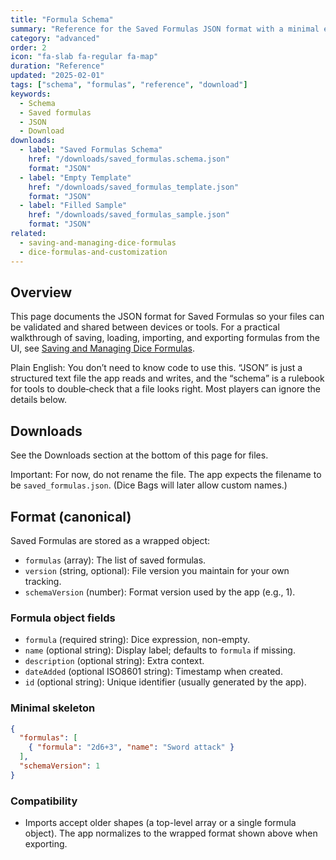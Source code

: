 ```yaml
---
title: "Formula Schema"
summary: "Reference for the Saved Formulas JSON format with a minimal example and local downloads."
category: "advanced"
order: 2
icon: "fa-slab fa-regular fa-map"
duration: "Reference"
updated: "2025-02-01"
tags: ["schema", "formulas", "reference", "download"]
keywords:
  - Schema
  - Saved formulas
  - JSON
  - Download
downloads:
  - label: "Saved Formulas Schema"
    href: "/downloads/saved_formulas.schema.json"
    format: "JSON"
  - label: "Empty Template"
    href: "/downloads/saved_formulas_template.json"
    format: "JSON"
  - label: "Filled Sample"
    href: "/downloads/saved_formulas_sample.json"
    format: "JSON"
related:
  - saving-and-managing-dice-formulas
  - dice-formulas-and-customization
---
```

## Overview

This page documents the JSON format for Saved Formulas so your files can be validated and shared between devices or tools. For a practical walkthrough of saving, loading, importing, and exporting formulas from the UI, see [Saving and Managing Dice Formulas](/resources/saving-and-managing-dice-formulas/).

Plain English: You don’t need to know code to use this. “JSON” is just a structured text file the app reads and writes, and the “schema” is a rulebook for tools to double‑check that a file looks right. Most players can ignore the details below.

## Downloads

See the Downloads section at the bottom of this page for files.

Important: For now, do not rename the file. The app expects the filename to be `saved_formulas.json`. (Dice Bags will later allow custom names.)

## Format (canonical)

Saved Formulas are stored as a wrapped object:

- `formulas` (array): The list of saved formulas.
- `version` (string, optional): File version you maintain for your own tracking.
- `schemaVersion` (number): Format version used by the app (e.g., 1).

### Formula object fields

- `formula` (required string): Dice expression, non-empty.
- `name` (optional string): Display label; defaults to `formula` if missing.
- `description` (optional string): Extra context.
- `dateAdded` (optional ISO8601 string): Timestamp when created.
- `id` (optional string): Unique identifier (usually generated by the app).

### Minimal skeleton

```json
{
  "formulas": [
    { "formula": "2d6+3", "name": "Sword attack" }
  ],
  "schemaVersion": 1
}
```

### Compatibility

- Imports accept older shapes (a top-level array or a single formula object). The app normalizes to the wrapped format shown above when exporting.
